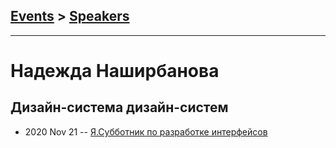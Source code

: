## [Events](../README.md) > [Speakers](../speakers.md)
---

# Надежда Наширбанова

## Дизайн-система дизайн-систем
- 2020 Nov 21 -- [Я.Субботник по разработке интерфейсов](https://www.youtube.com/watch?v=wTkeS-X_OIU&t=613)    

